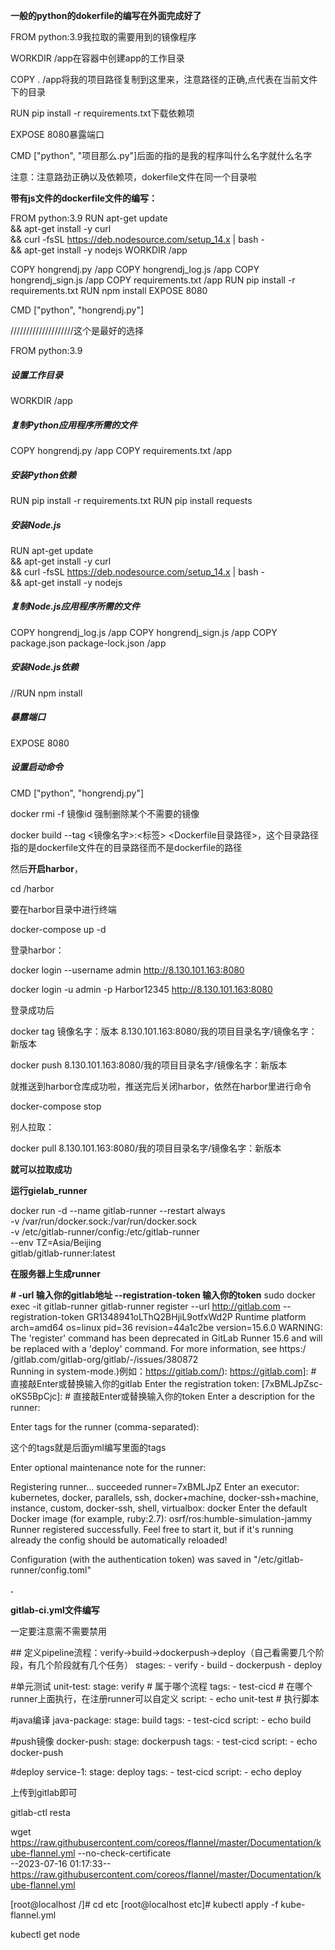 **一般的python的dokerfile的编写在外面完成好了**



FROM python:3.9我拉取的需要用到的镜像程序

WORKDIR  /app在容器中创建app的工作目录

COPY .   /app将我的项目路径复制到这里来，注意路径的正确,点代表在当前文件下的目录

RUN pip install  -r requirements.txt下载依赖项

EXPOSE 8080暴露端口

CMD ["python", "项目那么.py"]后面的指的是我的程序叫什么名字就什么名字

注意：注意路劲正确以及依赖项，dokerfile文件在同一个目录啦

**带有js文件的dockerfile文件的编写：**

FROM python:3.9
RUN apt-get update \
    && apt-get install -y curl \
    && curl -fsSL https://deb.nodesource.com/setup_14.x | bash - \
    && apt-get install -y nodejs
WORKDIR /app

COPY hongrendj.py /app
COPY hongrendj_log.js /app
COPY hongrendj_sign.js /app
COPY requirements.txt /app
RUN pip install -r requirements.txt
RUN npm install
EXPOSE 8080

CMD ["python", "hongrendj.py"]

////////////////////这个是最好的选择

FROM python:3.9

##### 设置工作目录
WORKDIR /app

##### 复制Python应用程序所需的文件
COPY hongrendj.py /app
COPY requirements.txt /app

##### 安装Python依赖
RUN pip install -r requirements.txt
RUN pip install requests

##### 安装Node.js
RUN apt-get update \
    && apt-get install -y curl \
    && curl -fsSL https://deb.nodesource.com/setup_14.x | bash - \
    && apt-get install -y nodejs

##### 复制Node.js应用程序所需的文件
COPY hongrendj_log.js /app
COPY hongrendj_sign.js /app
COPY package.json package-lock.json /app

##### 安装Node.js依赖
//RUN npm install

##### 暴露端口
EXPOSE 8080

##### 设置启动命令
CMD ["python", "hongrendj.py"]

docker rmi -f 镜像id 强制删除某个不需要的镜像

docker build --tag <镜像名字>:<标签> <Dockerfile目录路径>，这个目录路径指的是dockerfile文件在的目录路径而不是dockerfile的路径

然后**开启harbor**，

cd /harbor

要在harbor目录中进行终端

docker-compose up -d

登录harbor：

docker login --username admin http://8.130.101.163:8080

docker login -u admin -p Harbor12345 http://8.130.101.163:8080

登录成功后

docker tag 镜像名字：版本 8.130.101.163:8080/我的项目目录名字/镜像名字：新版本

docker push 8.130.101.163:8080/我的项目目录名字/镜像名字：新版本

就推送到harbor仓库成功啦，推送完后关闭harbor，依然在harbor里进行命令

docker-compose stop

别人拉取：

docker pull  8.130.101.163:8080/我的项目目录名字/镜像名字：新版本

**就可以拉取成功**

**运行gielab_runner**

docker run -d --name gitlab-runner --restart always \
 -v /var/run/docker.sock:/var/run/docker.sock \
 -v /etc/gitlab-runner/config:/etc/gitlab-runner \
 --env TZ=Asia/Beijing \
 gitlab/gitlab-runner:latest

**在服务器上生成runner**

**\# -url 输入你的gitlab地址 --registration-token 输入你的token**
sudo docker exec -it gitlab-runner gitlab-runner register --url http://gitlab.com --registration-token GR1348941oLThQ2BHjiL9otfxWd2P
Runtime platform                  arch=amd64 os=linux pid=36 revision=44a1c2be version=15.6.0
WARNING: The 'register' command has been deprecated in GitLab Runner 15.6 and will be replaced with a 'deploy' command. For more information, see https:/
/gitlab.com/gitlab-org/gitlab/-/issues/380872                
Running in system-mode.)例如：https://gitlab.com/):
https://gitlab.com]: # 直接敲Enter或替换输入你的gitlab
Enter the registration token:
[7xBMLJpZsc-oKS5BpCjc]: # 直接敲Enter或替换输入你的token
Enter a description for the runner:

[c8b010cd1bc9]: deploy	"直接敲回车"

Enter tags for the runner (comma-separated):

这个的tags就是后面yml编写里面的tags

Enter optional maintenance note for the runner:

Registering runner... succeeded           runner=7xBMLJpZ
Enter an executor: kubernetes, docker, parallels, ssh, docker+machine, docker-ssh+machine, instance, custom, docker-ssh, shell, virtualbox:
docker
Enter the default Docker image (for example, ruby:2.7):
osrf/ros:humble-simulation-jammy
Runner registered successfully. Feel free to start it, but if it's running already the config should be automatically reloaded!

Configuration (with the authentication token) was saved in "/etc/gitlab-runner/config.toml"

**.**

**gitlab-ci.yml文件编写**

一定要注意需不需要禁用

\## 定义pipeline流程：verify->build->dockerpush->deploy（自己看需要几个阶段，有几个阶段就有几个任务）
stages:
 \- verify
 \- build
 \- dockerpush
 \- deploy

\#单元测试
unit-test:
 stage: verify # 属于哪个流程
 tags:
  \- test-cicd # 在哪个runner上面执行，在注册runner可以自定义
 script:
  \- echo unit-test # 执行脚本

\#java编译
java-package:
 stage: build
 tags:
  \- test-cicd
 script:
  \- echo build

\#push镜像
docker-push:
 stage: dockerpush
 tags:
  \- test-cicd
 script:
  \- echo docker-push

\#deploy
service-1:
 stage: deploy
 tags:
  \- test-cicd
 script:
  \- echo deploy

上传到gitlab即可

gitlab-ctl resta

 wget  https://raw.githubusercontent.com/coreos/flannel/master/Documentation/kube-flannel.yml  --no-check-certificate  
--2023-07-16 01:17:33--  https://raw.githubusercontent.com/coreos/flannel/master/Documentation/kube-flannel.yml

[root@localhost /]# cd etc
[root@localhost etc]# kubectl apply -f kube-flannel.yml

kubectl get node